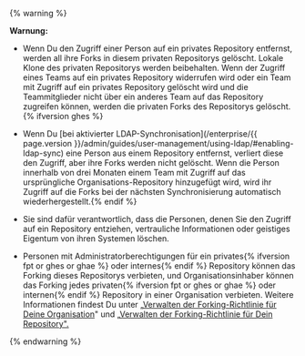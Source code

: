 {% warning %}

**Warnung:**

- Wenn Du den Zugriff einer Person auf ein privates Repository entfernst, werden all ihre Forks in diesem privaten Repositorys gelöscht. Lokale Klone des privaten Repositorys werden beibehalten. Wenn der Zugriff eines Teams auf ein privates Repository widerrufen wird oder ein Team mit Zugriff auf ein privates Repository gelöscht wird und die Teammitglieder nicht über ein anderes Team auf das Repository zugreifen können, werden die privaten Forks des Repositorys gelöscht.{% ifversion ghes %}
- Wenn Du [bei aktivierter LDAP-Synchronisation](/enterprise/{{ page.version }}/admin/guides/user-management/using-ldap/#enabling-ldap-sync) eine Person aus einem Repository entfernst, verliert diese den Zugriff, aber ihre Forks werden nicht gelöscht. Wenn die Person innerhalb von drei Monaten einem Team mit Zugriff auf das ursprüngliche Organisations-Repository hinzugefügt wird, wird ihr Zugriff auf die Forks bei der nächsten Synchronisierung automatisch wiederhergestellt.{% endif %}
- Sie sind dafür verantwortlich, dass die Personen, denen Sie den Zugriff auf ein Repository entziehen, vertrauliche Informationen oder geistiges Eigentum von ihren Systemen löschen.

- Personen mit Administratorberechtigungen für ein privates{% ifversion fpt or ghes or ghae %} oder internes{% endif %} Repository können das Forking dieses Repositorys verbieten, und Organisationsinhaber können das Forking jedes privaten{% ifversion fpt or ghes or ghae %} oder internen{% endif %} Repository in einer Organisation verbieten. Weitere Informationen findest Du unter „[Verwalten der Forking-Richtlinie für Deine Organisation](/organizations/managing-organization-settings/managing-the-forking-policy-for-your-organization)" und „[Verwalten der Forking-Richtlinie für Dein Repository".](/github/administering-a-repository/managing-the-forking-policy-for-your-repository)

{% endwarning %}
